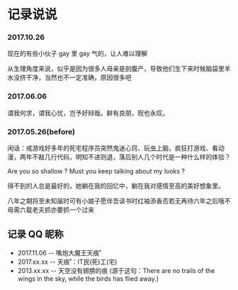 # 记录说说


### 2017.10.26
<p>现在的有些小伙子 gay 里 gay 气的，让人难以理解</p>
<p>从生理角度来说，似乎是因为很多人母亲是剖腹产，导致他们生下来时候脑袋里羊水没挤干净，当然也不一定准确，原因很多吧</p>


### 2017.06.06
<p>谓我何求，谓我心忧，岂予好辩哉。鲜有良朋，贶也永叹。</p>


### 2017.05.26(before)
<p>闲话：戒游戏好多年的死宅程序员突然鬼迷心窍、玩虫上脑，疯狂打游戏、看动漫，两年不敲几行代码，明知不进则退，落后别人几个时代是一种什么样的体验？</p>

<p>Are you so shallow ? Must you keep talking about my looks ?</p>

<p>得不到的人总是最好的，她躺在我的回忆中，躺在我对感情至高的美好想象里。</p>

<p>八年之期将至未知届时可有小娘子愿伴吾读书时红袖添香否若无再待六年之后哦不毋需六载老夫抓亦要抓一个过来</p>




















## 记录 QQ 昵称
* 2017.11.06 -- 嘴炮大魔王天痕˚
* 2017.xx.xx -- 天痕˚：IT民(死)工(宅)
* 2013.xx.xx -- 天空没有翅膀的痕 (源于这句：There are no trails of the wings in the sky, while the birds has flied away.)